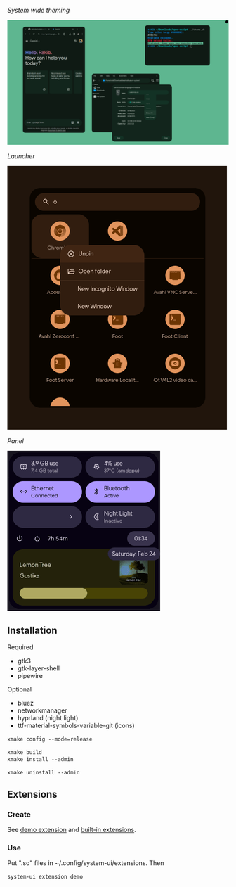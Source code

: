 _System wide theming_

![](demo/system-wide-theming.png)

_Launcher_

![](demo/launcher.png)

_Panel_

![](demo/panel.png)

## Installation

Required

- gtk3
- gtk-layer-shell
- pipewire

Optional

- bluez
- networkmanager
- hyprland (night light)
- ttf-material-symbols-variable-git (icons)

```
xmake config --mode=release
```

```
xmake build
xmake install --admin
```

```
xmake uninstall --admin
```

## Extensions

### Create

See [demo extension](demo/extension/) and [built-in extensions](extensions/).

### Use

Put ".so" files in ~/.config/system-ui/extensions. Then

```
system-ui extension demo
```
